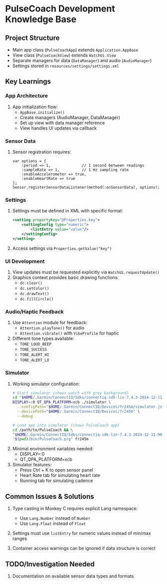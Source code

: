 # PulseCoach Development Knowledge Base

## Project Structure
- Main app class (`PulseCoachApp`) extends `Application.AppBase`
- View class (`PulseCoachView`) extends `WatchUi.View`
- Separate managers for data (`DataManager`) and audio (`AudioManager`)
- Settings stored in `resources/settings/settings.xml`

## Key Learnings

### App Architecture
1. App initialization flow:
   - `AppBase.initialize()`
   - Create managers (AudioManager, DataManager)
   - Set up view with data manager reference
   - View handles UI updates via callback

### Sensor Data
1. Sensor registration requires:
   ```monkey
   var options = {
       :period => 1,              // 1 second between readings
       :sampleRate => 1,          // 1 Hz sampling rate
       :enableAccelerometer => true,
       :enableHeartRate => true
   };
   Sensor.registerSensorDataListener(method(:onSensorData), options);
   ```

### Settings
1. Settings must be defined in XML with specific format:
   ```xml
   <setting propertyKey="@Properties.key">
       <settingConfig type="numeric">
           <listEntry value="value"/>
       </settingConfig>
   </setting>
   ```
2. Access settings via `Properties.getValue("key")`

### UI Development
1. View updates must be requested explicitly via `WatchUi.requestUpdate()`
2. Graphics context provides basic drawing functions:
   - `dc.clear()`
   - `dc.setColor()`
   - `dc.drawText()`
   - `dc.fillCircle()`

### Audio/Haptic Feedback
1. Use `Attention` module for feedback:
   - `Attention.playTone()` for audio
   - `Attention.vibrate()` with `VibeProfile` for haptic
2. Different tone types available:
   - `TONE_LOUD_BEEP`
   - `TONE_SUCCESS`
   - `TONE_ALERT_HI`
   - `TONE_ALERT_LO`

### Simulator
1. Working simulator configuration:
   ```bash
   # Start simulator (shows watch with grey background)
   cd "$HOME/.Garmin/ConnectIQ/Sdks/connectiq-sdk-lin-7.4.3-2024-12-11-90ec25e45/bin" && \
   DISPLAY=:0 QT_QPA_PLATFORM=xcb ./simulator \
     --configPath="$HOME/.Garmin/ConnectIQ/Devices/fr245m/simulator.json" \
     --devicePath="$HOME/.Garmin/ConnectIQ/Devices/fr245m" \
     --debug

   # Load app into simulator (shows PulseCoach app)
   cd /path/to/PulseCoach && \
   "$HOME/.Garmin/ConnectIQ/Sdks/connectiq-sdk-lin-7.4.3-2024-12-11-90ec25e45/bin/monkeydo" \
   "$(pwd)/bin/PulseCoach.prg" fr245m
   ```
2. Minimal environment variables needed:
   - DISPLAY=:0
   - QT_QPA_PLATFORM=xcb
3. Simulator features:
   - Press Ctrl + K to open sensor panel
   - Heart Rate tab for simulating heart rate
   - Running tab for simulating cadence

## Common Issues & Solutions
1. Type casting in Monkey C requires explicit Lang namespace:
   - Use `Lang.Number` instead of `Number`
   - Use `Lang.Float` instead of `Float`

2. Settings must use `listEntry` for numeric values instead of min/max ranges

3. Container access warnings can be ignored if data structure is correct

## TODO/Investigation Needed
1. Documentation on available sensor data types and formats 